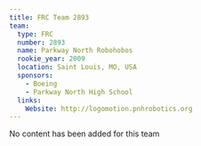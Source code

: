 ```yaml
---
title: FRC Team 2893
team:
  type: FRC
  number: 2893
  name: Parkway North Robohobos
  rookie_year: 2009
  location: Saint Louis, MO, USA
  sponsors:
    - Boeing
    - Parkway North High School
  links:
    Website: http://logomotion.pnhrobotics.org
---
```

No content has been added for this team
